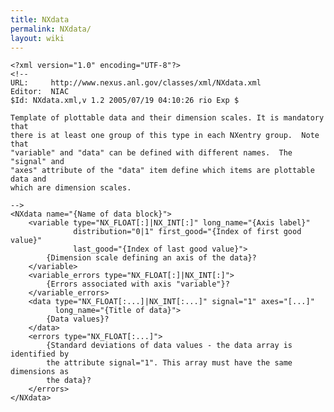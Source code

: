 ```yaml
---
title: NXdata
permalink: NXdata/
layout: wiki
---
```


    <?xml version="1.0" encoding="UTF-8"?>
    <!--
    URL:     http://www.nexus.anl.gov/classes/xml/NXdata.xml
    Editor:  NIAC
    $Id: NXdata.xml,v 1.2 2005/07/19 04:10:26 rio Exp $

    Template of plottable data and their dimension scales. It is mandatory that
    there is at least one group of this type in each NXentry group.  Note that
    "variable" and "data" can be defined with different names.  The "signal" and
    "axes" attribute of the "data" item define which items are plottable data and
    which are dimension scales.

    -->
    <NXdata name="{Name of data block}">
        <variable type="NX_FLOAT[:]|NX_INT[:]" long_name="{Axis label}" 
                  distribution="0|1" first_good="{Index of first good value}" 
                  last_good="{Index of last good value}">
            {Dimension scale defining an axis of the data}?
        </variable>
        <variable_errors type="NX_FLOAT[:]|NX_INT[:]">
            {Errors associated with axis "variable"}?
        </variable_errors>
        <data type="NX_FLOAT[:...]|NX_INT[:...]" signal="1" axes="[...]" 
              long_name="{Title of data}">
            {Data values}?
        </data>
        <errors type="NX_FLOAT[:...]">
            {Standard deviations of data values - the data array is identified by 
            the attribute signal="1". This array must have the same dimensions as 
            the data}?
        </errors>
    </NXdata>
